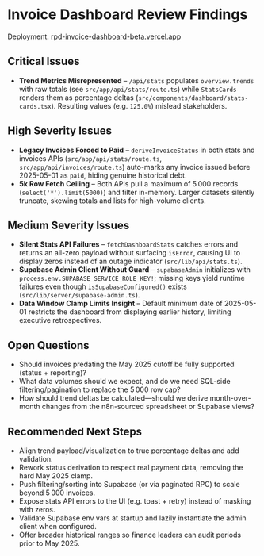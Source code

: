 # Invoice Dashboard Review Findings

Deployment: [rpd-invoice-dashboard-beta.vercel.app](https://rpd-invoice-dashboard-beta.vercel.app/)

## Critical Issues
- **Trend Metrics Misrepresented** – `/api/stats` populates `overview.trends` with raw totals (see `src/app/api/stats/route.ts`) while `StatsCards` renders them as percentage deltas (`src/components/dashboard/stats-cards.tsx`). Resulting values (e.g. `125.0%`) mislead stakeholders.

## High Severity Issues
- **Legacy Invoices Forced to Paid** – `deriveInvoiceStatus` in both stats and invoices APIs (`src/app/api/stats/route.ts`, `src/app/api/invoices/route.ts`) auto-marks any invoice issued before 2025-05-01 as `paid`, hiding genuine historical debt.
- **5k Row Fetch Ceiling** – Both APIs pull a maximum of 5 000 records (`select('*').limit(5000)`) and filter in-memory. Larger datasets silently truncate, skewing totals and lists for high-volume clients.

## Medium Severity Issues
- **Silent Stats API Failures** – `fetchDashboardStats` catches errors and returns an all-zero payload without surfacing `isError`, causing UI to display zeros instead of an outage indicator (`src/lib/api/stats.ts`).
- **Supabase Admin Client Without Guard** – `supabaseAdmin` initializes with `process.env.SUPABASE_SERVICE_ROLE_KEY!`; missing keys yield runtime failures even though `isSupabaseConfigured()` exists (`src/lib/server/supabase-admin.ts`).
- **Data Window Clamp Limits Insight** – Default minimum date of 2025-05-01 restricts the dashboard from displaying earlier history, limiting executive retrospectives.

## Open Questions
- Should invoices predating the May 2025 cutoff be fully supported (status + reporting)?
- What data volumes should we expect, and do we need SQL-side filtering/pagination to replace the 5 000 row cap?
- How should trend deltas be calculated—should we derive month-over-month changes from the n8n-sourced spreadsheet or Supabase views?

## Recommended Next Steps
- Align trend payload/visualization to true percentage deltas and add validation.
- Rework status derivation to respect real payment data, removing the hard May 2025 clamp.
- Push filtering/sorting into Supabase (or via paginated RPC) to scale beyond 5 000 invoices.
- Expose stats API errors to the UI (e.g. toast + retry) instead of masking with zeros.
- Validate Supabase env vars at startup and lazily instantiate the admin client when configured.
- Offer broader historical ranges so finance leaders can audit periods prior to May 2025.

